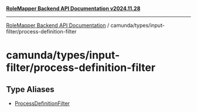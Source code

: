 [**RoleMapper Backend API Documentation v2024.11.28**](../../../../README.md)

***

[RoleMapper Backend API Documentation](../../../../modules.md) / camunda/types/input-filter/process-definition-filter

# camunda/types/input-filter/process-definition-filter

## Type Aliases

- [ProcessDefinitionFilter](type-aliases/ProcessDefinitionFilter.md)
